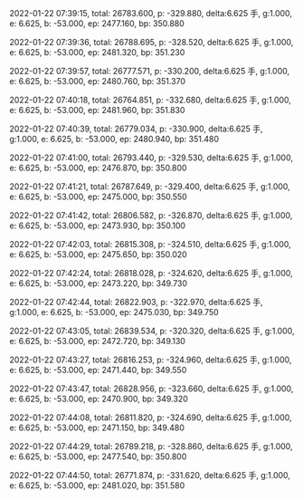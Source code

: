 2022-01-22 07:39:15, total: 26783.600, p: -329.880, delta:6.625 手, g:1.000, e: 6.625, b: -53.000, ep: 2477.160, bp: 350.880

2022-01-22 07:39:36, total: 26788.695, p: -328.520, delta:6.625 手, g:1.000, e: 6.625, b: -53.000, ep: 2481.320, bp: 351.230

2022-01-22 07:39:57, total: 26777.571, p: -330.200, delta:6.625 手, g:1.000, e: 6.625, b: -53.000, ep: 2480.760, bp: 351.370

2022-01-22 07:40:18, total: 26764.851, p: -332.680, delta:6.625 手, g:1.000, e: 6.625, b: -53.000, ep: 2481.960, bp: 351.830

2022-01-22 07:40:39, total: 26779.034, p: -330.900, delta:6.625 手, g:1.000, e: 6.625, b: -53.000, ep: 2480.940, bp: 351.480

2022-01-22 07:41:00, total: 26793.440, p: -329.530, delta:6.625 手, g:1.000, e: 6.625, b: -53.000, ep: 2476.870, bp: 350.800

2022-01-22 07:41:21, total: 26787.649, p: -329.400, delta:6.625 手, g:1.000, e: 6.625, b: -53.000, ep: 2475.000, bp: 350.550

2022-01-22 07:41:42, total: 26806.582, p: -326.870, delta:6.625 手, g:1.000, e: 6.625, b: -53.000, ep: 2473.930, bp: 350.100

2022-01-22 07:42:03, total: 26815.308, p: -324.510, delta:6.625 手, g:1.000, e: 6.625, b: -53.000, ep: 2475.650, bp: 350.020

2022-01-22 07:42:24, total: 26818.028, p: -324.620, delta:6.625 手, g:1.000, e: 6.625, b: -53.000, ep: 2473.220, bp: 349.730

2022-01-22 07:42:44, total: 26822.903, p: -322.970, delta:6.625 手, g:1.000, e: 6.625, b: -53.000, ep: 2475.030, bp: 349.750

2022-01-22 07:43:05, total: 26839.534, p: -320.320, delta:6.625 手, g:1.000, e: 6.625, b: -53.000, ep: 2472.720, bp: 349.130

2022-01-22 07:43:27, total: 26816.253, p: -324.960, delta:6.625 手, g:1.000, e: 6.625, b: -53.000, ep: 2471.440, bp: 349.550

2022-01-22 07:43:47, total: 26828.956, p: -323.660, delta:6.625 手, g:1.000, e: 6.625, b: -53.000, ep: 2470.900, bp: 349.320

2022-01-22 07:44:08, total: 26811.820, p: -324.690, delta:6.625 手, g:1.000, e: 6.625, b: -53.000, ep: 2471.150, bp: 349.480

2022-01-22 07:44:29, total: 26789.218, p: -328.860, delta:6.625 手, g:1.000, e: 6.625, b: -53.000, ep: 2477.540, bp: 350.800

2022-01-22 07:44:50, total: 26771.874, p: -331.620, delta:6.625 手, g:1.000, e: 6.625, b: -53.000, ep: 2481.020, bp: 351.580